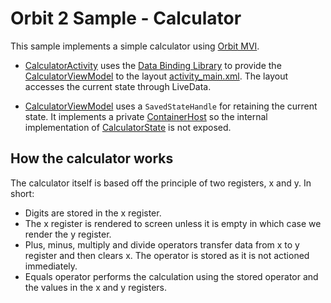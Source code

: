 # Orbit 2 Sample - Calculator

This sample implements a simple calculator using [Orbit MVI](https://github.com/babylonhealth/orbit-mvi).

- [CalculatorActivity](src/main/java/com/babylon/orbit2/sample/calculator/CalculatorActivity.kt)
  uses the [Data Binding Library](https://developer.android.com/topic/libraries/data-binding)
  to provide the [CalculatorViewModel](src/main/java/com/babylon/orbit2/sample/calculator/CalculatorViewModel.kt)
  to the layout [activity_main.xml](src/main/res/layout/activity_main.xml). The
  layout accesses the current state through LiveData.

- [CalculatorViewModel](src/main/java/com/babylon/orbit2/sample/calculator/CalculatorViewModel.kt)
  uses a `SavedStateHandle` for retaining the current state. It implements a
  private [ContainerHost](../../orbit-2-core/src/main/java/com/babylon/orbit2/ContainerHost.kt)
  so the internal implementation of [CalculatorState](src/main/java/com/babylon/orbit2/sample/calculator/CalculatorState.kt)
  is not exposed.

## How the calculator works

The calculator itself is based off the principle of two registers, x and y. In
short:

- Digits are stored in the x register.
- The x register is rendered to screen unless it is empty in which case we
  render the y register.
- Plus, minus, multiply and divide operators transfer data from x to y register
  and then clears x. The operator is stored as it is not actioned immediately.
- Equals operator performs the calculation using the stored operator and the
  values in the x and y registers.
